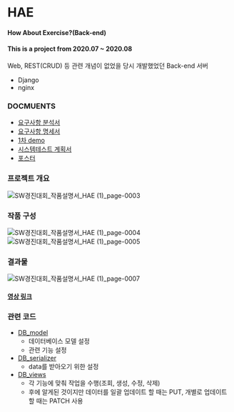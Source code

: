 # HAE

#### How About Exercise?(Back-end)
#### This is a project from 2020.07 ~ 2020.08

Web, REST(CRUD) 등 관련 개념이 없었을 당시 개발했었던 Back-end 서버
- Django
- nginx

### DOCMUENTS
- [요구사항 분석서](https://github.com/KimUJin3359/HAE/blob/master/%EC%9A%94%EA%B5%AC%EC%82%AC%ED%95%AD%EB%B6%84%EC%84%9D.pdf)
- [요구사항 명세서](https://github.com/KimUJin3359/HAE/blob/master/%EC%9A%94%EA%B5%AC%EC%82%AC%ED%95%AD%EB%AA%85%EC%84%B8.pdf)
- [1차 demo](https://github.com/KimUJin3359/HAE/blob/master/1%EC%B0%A8%20%EC%8B%9C%EC%95%88.pdf)
- [시스템테스트 계획서](https://github.com/KimUJin3359/HAE/blob/master/%EC%8B%9C%EC%8A%A4%ED%85%9C%ED%85%8C%EC%8A%A4%ED%8A%B8%EA%B3%84%ED%9A%8D.pdf)
- [포스터](https://github.com/KimUJin3359/HAE_back_end/blob/master/HAE_%ED%8F%AC%EC%8A%A4%ED%84%B0.pdf)

### 프로젝트 개요
![SW경진대회_작품설명서_HAE (1)_page-0003](https://user-images.githubusercontent.com/50474972/109842392-6021e880-7c8d-11eb-849d-fa9466f064e7.jpg)

### 작품 구성
![SW경진대회_작품설명서_HAE (1)_page-0004](https://user-images.githubusercontent.com/50474972/109842471-73cd4f00-7c8d-11eb-8640-7ad16526691f.jpg)
![SW경진대회_작품설명서_HAE (1)_page-0005](https://user-images.githubusercontent.com/50474972/109842485-75971280-7c8d-11eb-951f-f7ba86b2772c.jpg)

### 결과물
![SW경진대회_작품설명서_HAE (1)_page-0007](https://user-images.githubusercontent.com/50474972/109842623-995a5880-7c8d-11eb-9a76-6e6bf4cf421f.jpg)

#### [영상 링크](https://www.youtube.com/watch?v=NVYHjHHro0A&feature=youtu.be)

### 관련 코드
- [DB_model](https://github.com/KimUJin3359/HAE_back_end/blob/master/HAE_DB/models.py)
  - 데이터베이스 모델 설정
  - 관련 기능 설정
- [DB_serializer](https://github.com/KimUJin3359/HAE_back_end/blob/master/HAE_DB/serializers.py)
  - data를 받아오기 위한 설정
- [DB_views](https://github.com/KimUJin3359/HAE_back_end/blob/master/HAE_DB/views.py)
  - 각 기능에 맞춰 작업을 수행(조회, 생성, 수정, 삭제)
  - 후에 알게된 것이지만 데이터를 일괄 업데이트 할 때는 PUT, 개별로 업데이트 할 때는 PATCH 사용
